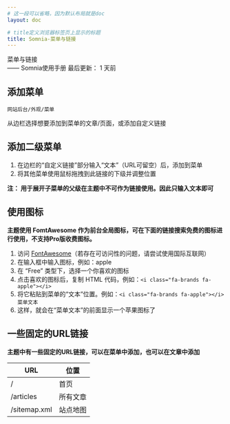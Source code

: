 ```yaml
---
# 这一段可以省略，因为默认布局就是doc
layout: doc

# title定义浏览器标签页上显示的标题
title: Somnia-菜单与链接
---
```

<div class="title-wrapper">
   <div class="page-title">菜单与链接</div>
   <div class="post-title">—— Somnia使用手册
      <span class="lastModifyTime">
          <i class="fa-regular fa-clock"></i> 最后更新： 1 天前
      </span>
   </div>
</div>

## 添加菜单

`网站后台/外观/菜单`

从边栏选择想要添加到菜单的文章/页面，或添加自定义链接

## 添加二级菜单

1. 在边栏的“自定义链接”部分输入“文本”（URL可留空）后，添加到菜单
2. 将其他菜单使用鼠标拖拽到此链接的下级并调整位置

**注： 用于展开子菜单的父级在主题中不可作为链接使用。因此只输入文本即可**

## 使用图标

**主题使用 FomtAwesome 作为前台全局图标，可在下面的链接搜索免费的图标进行使用，不支持Pro版收费图标。**

1. 访问 [FontAwesome](https://fontawesome.com/v6/search?o=r&m=free)（若存在可访问性的问题，请尝试使用国际互联网）
2. 在输入框中输入图标，例如：apple
3. 在 “Free” 类型下，选择一个你喜欢的图标
4. 点击喜欢的图标后，复制 HTML 代码，例如：`<i class="fa-brands fa-apple"></i>`
5. 将它粘贴到菜单的“文本”位置。例如：`<i class="fa-brands fa-apple"></i> 菜单文本`
6. 这样，就会在“菜单文本”的前面显示一个苹果图标了

## 一些固定的URL链接

**主题中有一些固定的URL链接，可以在菜单中添加，也可以在文章中添加**

|  URL   | 位置  |
|  ----  | ----  |
| /  | 首页 |
| /articles  | 所有文章 |
| /sitemap.xml  | 站点地图 |
